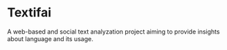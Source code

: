 # Textifai
A web-based and social text analyzation project aiming to provide insights about language and its usage.
